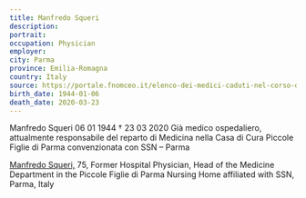 ```yaml
---
title: Manfredo Squeri
description: 
portrait: 
occupation: Physician
employer: 
city: Parma
province: Emilia-Romagna
country: Italy 
source: https://portale.fnomceo.it/elenco-dei-medici-caduti-nel-corso-dellepidemia-di-covid-19/
birth_date: 1944-01-06
death_date: 2020-03-23
---
```


Manfredo Squeri 06 01 1944 †  23 03 2020
Già medico ospedaliero, attualmente responsabile del reparto di Medicina nella Casa di Cura Piccole Figlie di Parma convenzionata con SSN – Parma

<a href="https://portale.fnomceo.it/elenco-dei-medici-caduti-nel-corso-dellepidemia-di-covid-19/">Manfredo Squeri,</a> 75, Former Hospital Physician, Head of the Medicine Department in the Piccole Figlie di Parma Nursing Home affiliated with SSN, Parma, Italy
